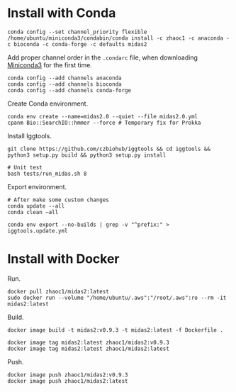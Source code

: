 
# Install with Conda

```
conda config --set channel_priority flexible
/home/ubuntu/miniconda3/condabin/conda install -c zhaoc1 -c anaconda -c bioconda -c conda-forge -c defaults midas2
```


Add proper channel order in the `.condarc` file, when downloading [Miniconda3](https://docs.conda.io/en/latest/miniconda.html) for the first time.
```
conda config --add channels anaconda
conda config --add channels bioconda
conda config --add channels conda-forge
```

Create Conda environment.

```
conda env create --name=midas2.0 --quiet --file midas2.0.yml
cpanm Bio::SearchIO::hmmer --force # Temporary fix for Prokka
```

Install Iggtools.

```
git clone https://github.com/czbiohub/iggtools && cd iggtools && python3 setup.py build && python3 setup.py install

# Unit test
bash tests/run_midas.sh 8
```

Export environment.

```
# After make some custom changes 
conda update --all 
conda clean –all

conda env export --no-builds | grep -v "^prefix:" > iggtools.update.yml
```

# Install with Docker

Run.

```
docker pull zhaoc1/midas2:latest
sudo docker run --volume "/home/ubuntu/.aws":"/root/.aws":ro --rm -it midas2:latest
```

Build.

```
docker image build -t midas2:v0.9.3 -t midas2:latest -f Dockerfile .

docker image tag midas2:latest zhaoc1/midas2:v0.9.3
docker image tag midas2:latest zhaoc1/midas2:latest
```

Push.

```
docker image push zhaoc1/midas2:v0.9.3
docker image push zhaoc1/midas2:latest
```



